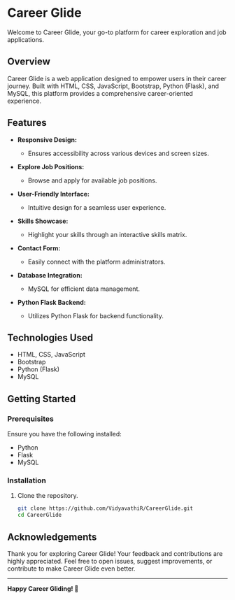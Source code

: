 # Career Glide

Welcome to Career Glide, your go-to platform for career exploration and job applications.

## Overview

Career Glide is a web application designed to empower users in their career journey. Built with HTML, CSS, JavaScript, Bootstrap, Python (Flask), and MySQL, this platform provides a comprehensive career-oriented experience.

## Features

- **Responsive Design:**
  - Ensures accessibility across various devices and screen sizes.

- **Explore Job Positions:**
  - Browse and apply for available job positions.

- **User-Friendly Interface:**
  - Intuitive design for a seamless user experience.

- **Skills Showcase:**
  - Highlight your skills through an interactive skills matrix.

- **Contact Form:**
  - Easily connect with the platform administrators.

- **Database Integration:**
  - MySQL for efficient data management.

- **Python Flask Backend:**
  - Utilizes Python Flask for backend functionality.

## Technologies Used

- HTML, CSS, JavaScript
- Bootstrap
- Python (Flask)
- MySQL

## Getting Started

### Prerequisites

Ensure you have the following installed:

- Python 
- Flask 
- MySQL 

### Installation

1. Clone the repository.
   ```bash
   git clone https://github.com/VidyavathiR/CareerGlide.git
   cd CareerGlide

## Acknowledgements

Thank you for exploring Career Glide! Your feedback and contributions are highly appreciated. Feel free to open issues, suggest improvements, or contribute to make Career Glide even better.

---

**Happy Career Gliding! 🚀**
